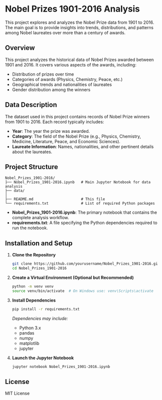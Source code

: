 # Nobel Prizes 1901-2016 Analysis

This project explores and analyzes the Nobel Prize data from 1901 to 2016. The main goal is to provide insights into trends, distributions, and patterns among Nobel laureates over more than a century of awards. 

## Overview

This project analyzes the historical data of Nobel Prizes awarded between 1901 and 2016. It covers various aspects of the awards, including:
- Distribution of prizes over time
- Categories of awards (Physics, Chemistry, Peace, etc.)
- Geographical trends and nationalities of laureates
- Gender distribution among the winners


## Data Description

The dataset used in this project contains records of Nobel Prize winners from 1901 to 2016. Each record typically includes:
- **Year**: The year the prize was awarded.
- **Category**: The field of the Nobel Prize (e.g., Physics, Chemistry, Medicine, Literature, Peace, and Economic Sciences).
- **Laureate Information**: Names, nationalities, and other pertinent details about the laureates.

## Project Structure

```
Nobel_Prizes_1901-2016/
├── Nobel_Prizes_1901-2016.ipynb   # Main Jupyter Notebook for data analysis
├── data/
│   
├── README.md                      # This file
└── requirements.txt               # List of required Python packages
```

- **Nobel_Prizes_1901-2016.ipynb**: The primary notebook that contains the complete analysis workflow.
- **requirements.txt**: A file specifying the Python dependencies required to run the notebook.


## Installation and Setup

1. **Clone the Repository**

   ```bash
   git clone https://github.com/yourusername/Nobel_Prizes_1901-2016.git
   cd Nobel_Prizes_1901-2016
   ```

2. **Create a Virtual Environment (Optional but Recommended)**

   ```bash
   python -m venv venv
   source venv/bin/activate  # On Windows use: venv\Scripts\activate
   ```

3. **Install Dependencies**

   ```bash
   pip install -r requirements.txt
   ```

   *Dependencies may include:*
   - Python 3.x
   - pandas
   - numpy
   - matplotlib
   - jupyter

4. **Launch the Jupyter Notebook**

   ```bash
   jupyter notebook Nobel_Prizes_1901-2016.ipynb
   ```
   
## License
MIT License
